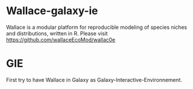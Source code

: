 # Wallace-galaxy-ie
Wallace is a modular platform for reproducible modeling of species niches and distributions, written in R. Please visit https://github.com/wallaceEcoMod/wallac0e


# GIE
First try to have Wallace in Galaxy as Galaxy-Interactive-Environnement.

